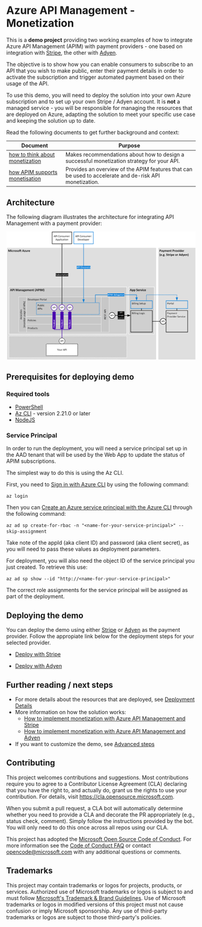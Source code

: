 # Azure API Management - Monetization

This is a **demo project** providing two working examples of how to integrate Azure API Management (APIM) with payment providers - one based on integration with [Stripe](https://stripe.com/), the other with [Adyen](https://www.adyen.com/).

The objective is to show how you can enable consumers to subscribe to an API that you wish to make public, enter their payment details in order to activate the subscription and trigger automated payment based on their usage of the API.

To use this demo, you will need to deploy the solution into your own Azure subscription and to set up your own Stripe / Adyen account.  It is **not** a managed service - you will be responsible for managing the resources that are deployed on Azure, adapting the solution to meet your specific use case and keeping the solution up to date.

Read the following documents to get further background and context:

| Document                                                                                              | Purpose 
|-------------------------------------------------------------------------------------------------------|--------------------------------------------------------------------------------------------------------|
| [how to think about monetization](documentation\how-to-think-about-monetization.md)                   | Makes recommendations about how to design a successful monetization strategy for your API.             |
| [how APIM supports monetisation](documentation\how-APIM-supports-monetisation.md)                     | Provides an overview of the APIM features that can be used to accelerate and de-risk API monetization. |


## Architecture

The following diagram illustrates the architecture for integrating API Management with a payment provider:

![](documentation/architecture-overview.png)


## Prerequisites for deploying demo

### Required tools

- [PowerShell](https://docs.microsoft.com/en-us/powershell/scripting/install/installing-powershell?view=powershell-7.1)
- [Az CLI](https://docs.microsoft.com/en-us/cli/azure/install-azure-cli) - version 2.21.0 or later
- [NodeJS](https://nodejs.org/en/download/)

### Service Principal

In order to run the deployment, you will need a service principal set up in the AAD tenant that will be used by the Web App to update the status of APIM subscriptions. 

The simplest way to do this is using the Az CLI.

First, you need to [Sign in with Azure CLI](https://docs.microsoft.com/en-us/cli/azure/authenticate-azure-cli) by using the following command:
```
az login
```
Then you can [Create an Azure service principal with the Azure CLI](https://docs.microsoft.com/en-us/cli/azure/create-an-azure-service-principal-azure-cli) through the following command:

```
az ad sp create-for-rbac -n "<name-for-your-service-principal>" --skip-assignment
```

Take note of the appId (aka client ID) and password (aka client secret), as you will need to pass these values as deployment parameters.

For deployment, you will also need the object ID of the service principal you just created. To retrieve this use:

```
az ad sp show --id "http://<name-for-your-service-principal>"
```

The correct role assignments for the service principal will be assigned as part of the deployment.

## Deploying the demo

You can deploy the demo using either [Stripe](https://stripe.com/) or [Adyen](https://www.adyen.com/) as the payment provider. Follow the appropiate link below for the deployment steps for your selected provider.

- [Deploy with Stripe](./documentation/stripe-deploy.md)

- [Deploy with Adyen](./documentation/adyen-deploy.md)

## Further reading / next steps

- For more details about the resources that are deployed, see [Deployment Details](./documentation/deployment-details.md)
- More information on how the solution works:
  - [How to implement monetization with Azure API Management and Stripe](./documentation/stripe-details.md)
  - [How to implement monetization with Azure API Management and Adyen](./documentation/adyen-details.md)
- If you want to customize the demo, see [Advanced steps](./documentation/advanced-steps.md)


## Contributing

This project welcomes contributions and suggestions.  Most contributions require you to agree to a
Contributor License Agreement (CLA) declaring that you have the right to, and actually do, grant us
the rights to use your contribution. For details, visit https://cla.opensource.microsoft.com.

When you submit a pull request, a CLA bot will automatically determine whether you need to provide
a CLA and decorate the PR appropriately (e.g., status check, comment). Simply follow the instructions
provided by the bot. You will only need to do this once across all repos using our CLA.

This project has adopted the [Microsoft Open Source Code of Conduct](https://opensource.microsoft.com/codeofconduct/).
For more information see the [Code of Conduct FAQ](https://opensource.microsoft.com/codeofconduct/faq/) or
contact [opencode@microsoft.com](mailto:opencode@microsoft.com) with any additional questions or comments.

## Trademarks

This project may contain trademarks or logos for projects, products, or services. Authorized use of Microsoft 
trademarks or logos is subject to and must follow 
[Microsoft's Trademark & Brand Guidelines](https://www.microsoft.com/en-us/legal/intellectualproperty/trademarks/usage/general).
Use of Microsoft trademarks or logos in modified versions of this project must not cause confusion or imply Microsoft sponsorship.
Any use of third-party trademarks or logos are subject to those third-party's policies.